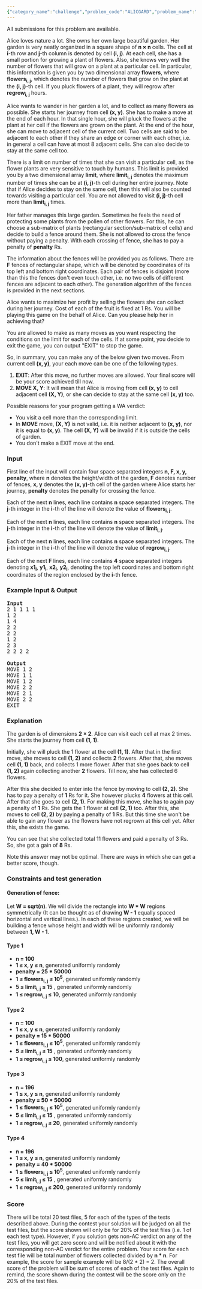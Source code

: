 ```yaml
---
{"category_name":"challenge","problem_code":"ALICGARD","problem_name":"Alice and her garden","languages_supported":{"0":"C","1":"CPP14","2":"JAVA","3":"PYTH","4":"PYTH 3.5","5":"PYPY","6":"CS2","7":"PAS fpc","8":"PAS gpc","9":"RUBY","10":"PHP","11":"GO","12":"NODEJS","13":"HASK","14":"SCALA","15":"D","16":"PERL","17":"FORT","18":"WSPC","19":"ADA","20":"CAML","21":"ICK","22":"BF","23":"ASM","24":"CLPS","25":"PRLG","26":"ICON","27":"SCM qobi","28":"PIKE","29":"ST","30":"NICE","31":"LUA","32":"BASH","33":"NEM","34":"LISP sbcl","35":"LISP clisp","36":"SCM guile","37":"JS","38":"ERL","39":"TCL","40":"PERL6","41":"TEXT","42":"SCM chicken","43":"CLOJ","44":"FS"},"max_timelimit":2,"source_sizelimit":50000,"problem_author":"admin2","problem_tester":null,"date_added":"10-02-2017","tags":{"0":"admin2"},"time":{"view_start_date":1487496600,"submit_start_date":1487496600,"visible_start_date":1487496600,"end_date":1735669800},"is_direct_submittable":false,"layout":"problem"}
---
```

<span class="solution-visible-txt">All submissions for this problem are available.</span><p>Alice loves nature a lot. She owns her own large beautiful garden. Her garden is very neatly organized in a square shape of <b>n × n</b> cells. The cell at <b>i</b>-th row and <b>j</b>-th column is denoted by cell <b>(i, j)</b>. At each cell, she has a small portion for growing a plant of flowers. Also, she knows very well the number of flowers that will grow on a plant at a particular cell. In particular, this information is given you by two dimensional array <b>flowers</b>, where <b>flowers<sub>i, j</sub></b>, which denotes the number of flowers that grow on the plant at the <b>(i, j)</b>-th cell. If you pluck flowers of a plant, they will regrow after <b>regrow<sub>i, j</sub></b> hours.</p>

<p>Alice wants to wander in her garden a lot, and to collect as many flowers as possible. She starts her journey from cell <b>(x, y)</b>. She has to make a move at the end of each hour. In that single hour, she will pluck the flowers at the plant at her cell if the flowers are grown on the plant. At the end of the hour, she can move to adjacent cell of the current cell. Two cells are said to be adjacent to each other if they share an edge or corner with each other, i.e. in general a cell can have at most 8 adjacent cells. She can also decide to stay at the same cell too.</p>

<p>There is a limit on number of times that she can visit a particular cell, as the flower plants are very sensitive to touch by humans. This limit is provided you by a two dimensional array <b>limit</b>, where <b>limit<sub>i, j</sub></b> denotes the maximum number of times she can be at <b>(i, j)</b>-th cell during her entire journey. Note that if Alice decides to stay on the same cell, then this will also be counted towards visiting a particular cell. You are not allowed to visit <b>(i, j)</b>-th cell more than <b>limit<sub>i, j</sub></b> times.</p>

<p>Her father manages this large garden. Sometimes he feels the need of protecting some plants from the pollen of other flowers. For this, he can choose a sub-matrix of plants (rectangular section/sub-matrix of cells) and decide to build a fence around them. She is not allowed to cross the fence without paying a penalty. With each crossing of fence, she has to pay a penalty of <b>penalty</b> Rs.</p>


<p>The information about the fences will be provided you as follows. There are <b>F</b> fences of rectangular shape, which will be denoted by coordinates of its top left and bottom right coordinates. Each pair of fences is disjoint (more than this the fences don't even touch other, i.e. no two cells of different fences are adjacent to each other). The generation algorithm of the fences is provided in the next sections. </p>

<p>Alice wants to maximize her profit by selling the flowers she can collect during her journey. Cost of each of the fruit is fixed at 1 Rs. You will be playing this game on the behalf of Alice.  Can you please help her in achieving that?</p>

<p>You are allowed to make as many moves as you want respecting the conditions on the limit for each of the cells. If at some point, you decide to exit the game, you can output "EXIT" to stop the game. </p>

<p>
So, in summary, you can make any of the below given two moves. From current cell <b>(x, y)</b>, your each move can be one of the following types.

<ol>
<li><b>EXIT</b>: After this move, no further moves are allowed. Your final score will be your score achieved till now.</li>
<li><b>MOVE <b>X, Y</b></b>: It will mean that Alice is moving from cell <b>(x, y)</b> to cell adjacent cell <b>(X, Y)</b>, or she can decide to stay at the same cell <b>(x, y)</b> too.</li>
</ol>
</p>

<p>Possible reasons for your program getting a WA verdict:
<ul>
<li>You visit a cell more than the corresponding limit.</li>
<li>In <b>MOVE</b> move, <b>(X, Y)</b> is not valid, i.e. it is neither adjacent to <b>(x, y)</b>, nor it is equal to <b>(x, y)</b>. The cell <b>(X, Y)</b> will be invalid if it is outside the cells of garden.</li> 
<li>You don't make a EXIT move at the end.</li>
</ul>

<h3>Input</h3>
<p>First line of the input will contain four space separated integers <b>n, F, x, y, penalty</b>, where <b>n</b> denotes the height/width of the garden, <b>F</b> denotes number of fences, <b>x, y</b> denotes the <b>(x, y)</b>-th cell of the garden where Alice starts her journey, <b>penalty</b> denotes the penalty for crossing the fence.</p>
<p>Each of the next <b>n</b> lines, each line contains <b>n</b> space separated integers. The <b>j</b>-th integer in the <b>i</b>-th of the line will denote the value of <b>flowers<sub>i, j</sub></b>.</p>
<p>Each of the next <b>n</b> lines, each line contains <b>n</b> space separated integers. The <b>j</b>-th integer in the <b>i</b>-th of the line will denote the value of <b>limit<sub>i, j</sub></b>.</p>
<p>Each of the next <b>n</b> lines, each line contains <b>n</b> space separated integers. The <b>j</b>-th integer in the <b>i</b>-th of the line will denote the value of <b>regrow<sub>i, j</sub></b>.</p>
<p>Each of the next <b>F</b> lines, each line contains <b>4</b> space separated integers denoting <b>x1<sub>i</sub></b>, <b>y1<sub>i</sub></b>, <b>x2<sub>i</sub></b>, <b>y2<sub>i</sub></b>, denoting the top left coordinates and bottom right coordinates of the region enclosed by the <b>i</b>-th fence.</p>

<h3>Example Input & Output</h3>

<pre>
<b>Input</b>
2 1 1 1 1
1 2
1 4
2 2
2 2
1 2
2 3
2 2 2 2

<b>Output</b>
MOVE 1 2
MOVE 1 1
MOVE 1 2
MOVE 2 2
MOVE 2 1
MOVE 2 2
EXIT
</pre>

<h3>Explanation</h3>
<p>The garden is of dimensions <b>2 × 2</b>. Alice can visit each cell at max 2 times. She starts the journey from cell <b>(1, 1)</b>.</p>

<p>Initially, she will pluck the 1 flower at the cell <b>(1, 1)</b>. After that in the first move, she moves to cell <b>(1, 2)</b> and collects <b>2</b> flowers. After that, she moves cell <b>(1, 1)</b> back, and collects 1 more flower. After that she goes back to cell <b>(1, 2)</b> again collecting another <b>2</b> flowers. Till now, she has collected 6 flowers.</p>

<p>After this she decided to enter into the fence by moving to cell <b>(2, 2)</b>. She has to pay a penalty of <b>1</b> Rs for it. She however plucks <b>4</b> flowers at this cell. After that she goes to cell <b>(2, 1)</b>. For making this move, she has to again pay a penalty of <b>1</b> Rs. She gets the 1 flower at cell <b>(2, 1)</b> too. After this, she moves to cell <b>(2, 2)</b> by paying a penalty of <b>1</b> Rs. But this time she won't be able to gain any flower as the flowers have not regrown at this cell yet. After this, she exists the game. </p>

<p>You can see that she collected total 11 flowers and paid a penalty of 3 Rs. So, she got a gain of <b>8</b> Rs.</p>

<p>Note this answer may not be optimal. There are ways in which she can get a better score, though. </p>

<h3>Constraints and test generation</h3>
<h4>Generation of fence:</h4>
<p>
Let <b>W = sqrt(n)</b>. We will divide the rectangle into <b>W * W</b> regions symmetrically (It can be thought as of drawing <b>W - 1</b> equally spaced horizontal and vertical lines.). In each of these regions created, we will be building a fence whose height and width will be uniformly randomly between <b>1, W - 1</b>.</p>

<h4>Type 1</h4>
<ul>
<li><b>n = 100</b></li>
<li><b>1 ≤ x, y ≤ n</b>, generated uniformly randomly</li>
<li><b>penalty = 25 * 50000</b></li>
<li><b>1 ≤ flowers<sub>i, j</sub> ≤ 10<sup>5</sup></b>, generated uniformly randomly</li>
<li><b>5 ≤ limit<sub>i, j</sub> ≤ 15</b> , generated uniformly randomly</li>
<li><b>1 ≤ regrow<sub>i, j</sub> ≤ 10</b>, generated uniformly randomly</li>
</ul>

<h4>Type 2</h4>
<ul>
<li><b>n = 100</b></li>
<li><b>1 ≤ x, y ≤ n</b>, generated uniformly randomly</li>
<li><b>penalty = 15	* 50000</b></li>
<li><b>1 ≤ flowers<sub>i, j</sub> ≤ 10<sup>5</sup></b>, generated uniformly randomly</li>
<li><b>5 ≤ limit<sub>i, j</sub> ≤ 15</b> , generated uniformly randomly</li>
<li><b>1 ≤ regrow<sub>i, j</sub> ≤ 100</b>, generated uniformly randomly</li>
</ul>

<h4>Type 3</h4>
<ul>
<li><b>n = 196</b></li>
<li><b>1 ≤ x, y ≤ n</b>, generated uniformly randomly</li>
<li><b>penalty = 50 * 50000</b></li>
<li><b>1 ≤ flowers<sub>i, j</sub> ≤ 10<sup>5</sup></b>, generated uniformly randomly</li>
<li><b>5 ≤ limit<sub>i, j</sub> ≤ 15</b> , generated uniformly randomly</li>
<li><b>1 ≤ regrow<sub>i, j</sub> ≤ 20</b>, generated uniformly randomly</li>
</ul>

<h4>Type 4</h4>
<ul>
<li><b>n = 196</b></li>
<li><b>1 ≤ x, y ≤ n</b>, generated uniformly randomly</li>
<li><b>penalty = 40 * 50000</b></li>
<li><b>1 ≤ flowers<sub>i, j</sub> ≤ 10<sup>5</sup></b>, generated uniformly randomly</li>
<li><b>5 ≤ limit<sub>i, j</sub> ≤ 15</b> , generated uniformly randomly</li>
<li><b>1 ≤ regrow<sub>i, j</sub> ≤ 200</b>, generated uniformly randomly</li>
</ul>

<h3>Score</h3>
<p>There will be total 20 test files, 5 for each of the types of the tests described above. During the contest your solution will be judged on all the test files, but the score shown will only be for 20% of the test files (i.e. 1 of each test type). However, if you solution gets non-AC verdict on any of the test files, you will get zero score and will be notified about it with the corresponding non-AC verdict for the entire problem. Your score for each test file will be total number of flowers collected divided by <b>n * n</b>. For example, the score for sample example will be 8/(2 * 2) = 2. The overall score of the problem will be sum of scores of each of the test files. Again to remind, the score shown during the contest will be the score only on the 20% of the test files. </p>
